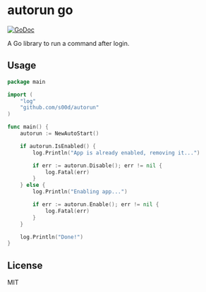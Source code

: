 # autorun go

[![GoDoc](https://godoc.org/github.com/s00d/autorun?status.svg)](https://godoc.org/github.com/s00d/autorun)

A Go library to run a command after login.

## Usage

```go
package main

import (
	"log"
	"github.com/s00d/autorun"
)

func main() {
	autorun := NewAutoStart()

	if autorun.IsEnabled() {
		log.Println("App is already enabled, removing it...")

		if err := autorun.Disable(); err != nil {
			log.Fatal(err)
		}
	} else {
		log.Println("Enabling app...")

		if err := autorun.Enable(); err != nil {
			log.Fatal(err)
		}
	}

	log.Println("Done!")
}
```

## License

MIT